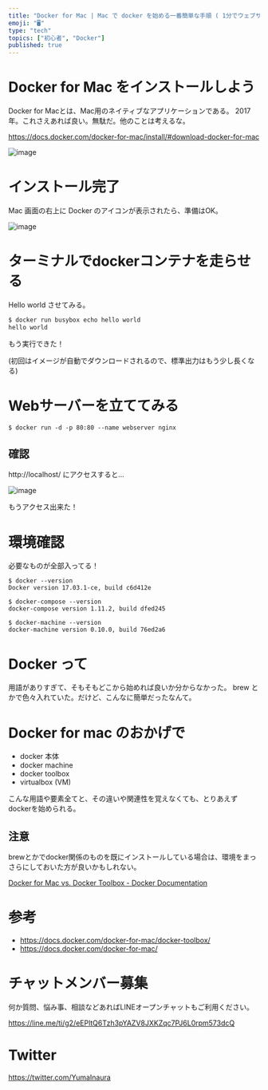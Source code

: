 ```yaml
---
title: "Docker for Mac | Mac で docker を始める一番簡単な手順 ( 1分でウェブサーバーを立てる )"
emoji: "🖥"
type: "tech"
topics: ["初心者", "Docker"]
published: true
---
```


# Docker for Mac をインストールしよう

Docker for Macとは、Mac用のネイティブなアプリケーションである。
2017年。これさえあれば良い。無駄だ。他のことは考えるな。

https://docs.docker.com/docker-for-mac/install/#download-docker-for-mac

![image](https://qiita-image-store.s3.amazonaws.com/0/89618/4c7d0ebd-11fa-0e12-9585-653eb8ec5fd0.png)

# インストール完了

Mac 画面の右上に Docker のアイコンが表示されたら、準備はOK。

![image](https://qiita-image-store.s3.amazonaws.com/0/89618/e0630a26-110b-b0fa-b2a3-3f94a347ffe7.png)

# ターミナルでdockerコンテナを走らせる

Hello world させてみる。

```bash
$ docker run busybox echo hello world
hello world
```

もう実行できた！

(初回はイメージが自動でダウンロードされるので、標準出力はもう少し長くなる)


# Webサーバーを立ててみる

```
$ docker run -d -p 80:80 --name webserver nginx
```

## 確認

http://localhost/ にアクセスすると...

![image](https://qiita-image-store.s3.amazonaws.com/0/89618/debbbd54-a0f4-6da0-9ff3-f31f0039a62b.png)

もうアクセス出来た！


# 環境確認

必要なものが全部入ってる！

```
$ docker --version
Docker version 17.03.1-ce, build c6d412e

$ docker-compose --version
docker-compose version 1.11.2, build dfed245

$ docker-machine --version
docker-machine version 0.10.0, build 76ed2a6
```

# Docker って

用語がありすぎて、そもそもどこから始めれば良いか分からなかった。
brew とかで色々入れていた。だけど、こんなに簡単だったなんて。

# Docker for mac のおかげで

- docker 本体
- docker machine
- docker toolbox
- virtualbox (VM)

こんな用語や要素全てと、その違いや関連性を覚えなくても、とりあえずdockerを始められる。

## 注意

brewとかでdocker関係のものを既にインストールしている場合は、環境をまっさらにしておいた方が良いかもしれない。

[Docker for Mac vs. Docker Toolbox - Docker Documentation](https://docs.docker.com/docker-for-mac/docker-toolbox/#checking-component-versions)

# 参考

- https://docs.docker.com/docker-for-mac/docker-toolbox/
- https://docs.docker.com/docker-for-mac/








<!-- Update From Qiita API -->

# チャットメンバー募集


何か質問、悩み事、相談などあればLINEオープンチャットもご利用ください。

https://line.me/ti/g2/eEPltQ6Tzh3pYAZV8JXKZqc7PJ6L0rpm573dcQ





# Twitter


https://twitter.com/YumaInaura


<!-- Update From Qiita API -->


